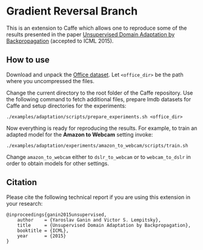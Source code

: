 # Gradient Reversal Branch

This is an extension to Caffe which allows one to reproduce some of the results presented in the paper [Unsupervised Domain Adaptation by Backpropagation](http://jmlr.org/proceedings/papers/v37/ganin15.pdf) (accepted to ICML 2015).

## How to use

Download and unpack the [Office dataset](http://www.cs.uml.edu/~saenko/data/domain_adaptation_images.tar.gz). Let `<office_dir>` be the path where you uncompressed the files. 

Change the current directory to the root folder of the Caffe repository. Use the following command to fetch additional files, prepare lmdb datasets for Caffe and setup directories for the experiments:
```
./examples/adaptation/scripts/prepare_experiments.sh <office_dir>
```

Now everything is ready for reproducing the results. For example, to train an adapted model for the **Amazon to Webcam** setting invoke:
```
./examples/adaptation/experiments/amazon_to_webcam/scripts/train.sh
```
Change `amazon_to_webcam` either to `dslr_to_webcam` or to `webcam_to_dslr` in order to obtain models for other settings.

## Citation

Please cite the following technical report if you are using this extension in your research:

    @inproceedings{ganin2015unsupervised,
        author    = {Yaroslav Ganin and Victor S. Lempitsky},
        title     = {Unsupervised Domain Adaptation by Backpropagation},
        booktitle = {ICML},
        year      = {2015}
    }
